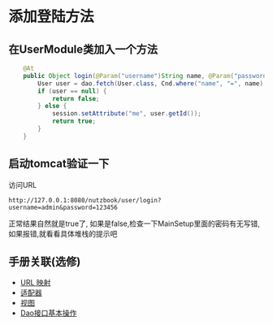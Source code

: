 # 添加登陆方法

## 在UserModule类加入一个方法

```java
	@At
	public Object login(@Param("username")String name, @Param("password")String password, HttpSession session) {
		User user = dao.fetch(User.class, Cnd.where("name", "=", name).and("password", "=", password));
		if (user == null) {
			return false;
		} else {
			session.setAttribute("me", user.getId());
			return true;
		}
	}
```

## 启动tomcat验证一下

访问URL

```
http://127.0.0.1:8080/nutzbook/user/login?username=admin&password=123456
```

正常结果自然就是true了, 如果是false,检查一下MainSetup里面的密码有无写错, 如果报错,就看看具体堆栈的提示吧

## 手册关联(选修)

* [URL 映射](http://nutzam.com/core/mvc/url_mapping.html)
* [适配器](http://nutzam.com/core/mvc/http_adaptor.html)
* [视图](http://nutzam.com/core/mvc/view.html)
* [Dao接口基本操作](http://nutzam.com/core/dao/basic_operations.html)